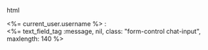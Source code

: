 html
<div class="lobby-chat">
  <div id="chat-feed" class="log" data-chatroom="Lobby">
  </div>
  <div class="entry">
    <div class="type-area">
      <div class="username-input">
        <%= current_user.username %>&nbsp;:
      </div>
      <div class="user-input">
        <%= text_field_tag :message, nil,
        class: "form-control chat-input", maxlength: 140 %>
      </div>
    </div>
  </div>
</div>